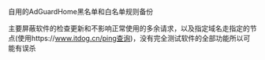 自用的AdGuardHome黑名单和白名单规则备份

主要屏蔽软件的检查更新和不影响正常使用的多余请求，以及指定域名走指定的节点(使用https://www.itdog.cn/ping查询)，没有完全测试软件的全部功能所以可能有误杀
